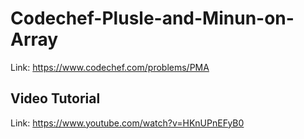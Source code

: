 # Codechef-Plusle-and-Minun-on-Array
Link: https://www.codechef.com/problems/PMA
## Video Tutorial
Link: https://www.youtube.com/watch?v=HKnUPnEFyB0
